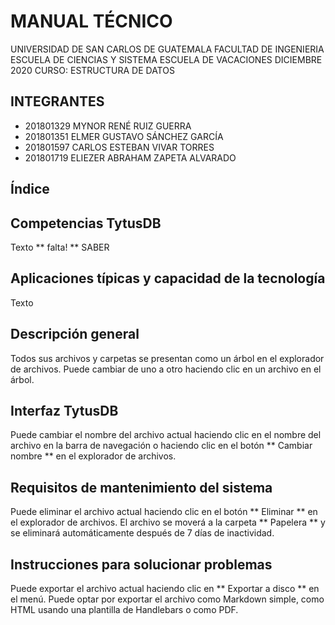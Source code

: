 # MANUAL TÉCNICO

UNIVERSIDAD DE SAN CARLOS DE GUATEMALA 
FACULTAD DE INGENIERIA
ESCUELA DE CIENCIAS Y SISTEMA
ESCUELA DE VACACIONES DICIEMBRE 2020
CURSO: ESTRUCTURA DE DATOS

## INTEGRANTES

- 201801329 MYNOR RENÉ RUIZ GUERRA
- 201801351 ELMER GUSTAVO SÁNCHEZ GARCÍA
- 201801597 CARLOS ESTEBAN VIVAR TORRES
- 201801719 ELIEZER ABRAHAM ZAPETA ALVARADO

## Índice


##  Competencias TytusDB

Texto ** falta! **
SABER

##  Aplicaciones típicas y capacidad de la tecnología

Texto

##  Descripción general

Todos sus archivos y carpetas se presentan como un árbol en el explorador de archivos. Puede cambiar de uno a otro haciendo clic en un archivo en el árbol.

##  Interfaz TytusDB

Puede cambiar el nombre del archivo actual haciendo clic en el nombre del archivo en la barra de navegación o haciendo clic en el botón ** Cambiar nombre ** en el explorador de archivos.

##  Requisitos de mantenimiento del sistema

Puede eliminar el archivo actual haciendo clic en el botón ** Eliminar ** en el explorador de archivos. El archivo se moverá a la carpeta ** Papelera ** y se eliminará automáticamente después de 7 días de inactividad.

##  Instrucciones para solucionar problemas
Puede exportar el archivo actual haciendo clic en ** Exportar a disco ** en el menú. Puede optar por exportar el archivo como Markdown simple, como HTML usando una plantilla de Handlebars o como PDF.
